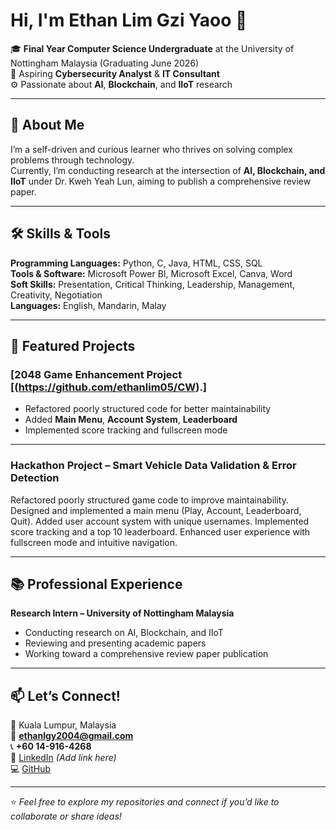 # Hi, I'm Ethan Lim Gzi Yaoo 👋

🎓 **Final Year Computer Science Undergraduate** at the University of Nottingham Malaysia (Graduating June 2026)  
🔐 Aspiring **Cybersecurity Analyst** & **IT Consultant**  
⚙️ Passionate about **AI**, **Blockchain**, and **IIoT** research

---

## 🚀 About Me
I’m a self-driven and curious learner who thrives on solving complex problems through technology.  
Currently, I’m conducting research at the intersection of **AI, Blockchain, and IIoT** under Dr. Kweh Yeah Lun, aiming to publish a comprehensive review paper.  

---

## 🛠 Skills & Tools
**Programming Languages:** Python, C, Java, HTML, CSS, SQL  
**Tools & Software:** Microsoft Power BI, Microsoft Excel, Canva, Word  
**Soft Skills:** Presentation, Critical Thinking, Leadership, Management, Creativity, Negotiation  
**Languages:** English, Mandarin, Malay

---

## 📌 Featured Projects
### [2048 Game Enhancement Project [(https://github.com/ethanlim05/CW).]
- Refactored poorly structured code for better maintainability
- Added **Main Menu**, **Account System**, **Leaderboard**
- Implemented score tracking and fullscreen mode

---

### Hackathon Project – Smart Vehicle Data Validation & Error Detection
Refactored poorly structured game code to improve maintainability.
Designed and implemented a main menu (Play, Account, Leaderboard, Quit).
Added user account system with unique usernames.
Implemented score tracking and a top 10 leaderboard.
Enhanced user experience with fullscreen mode and intuitive navigation.

---

## 📚 Professional Experience
**Research Intern – University of Nottingham Malaysia**  
- Conducting research on AI, Blockchain, and IIoT  
- Reviewing and presenting academic papers  
- Working toward a comprehensive review paper publication

---

## 📫 Let’s Connect!
📍 Kuala Lumpur, Malaysia  
📧 **ethanlgy2004@gmail.com**  
📞 **+60 14-916-4268**  
💼 [LinkedIn](#) *(Add link here)*  
💻 [GitHub](https://github.com/ethanlim05)

---
⭐ *Feel free to explore my repositories and connect if you’d like to collaborate or share ideas!*

